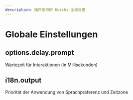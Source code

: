 ```yaml
---
description: 插件使用的 Koishi 全局设置
---
```


# Globale Einstellungen

## options.delay.prompt <a href="#options-delay" id="options-delay"></a>

Wartezeit für Interaktionen (in Millisekunden)

## i18n.output <a href="#options-delay" id="options-delay"></a>

Priorität der Anwendung von Sprachpräferenz und Zeitzone
